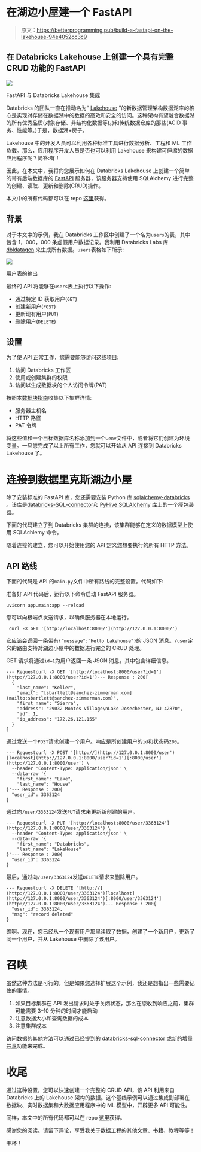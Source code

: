 # 在湖边小屋建一个 FastAPI

> 原文：<https://betterprogramming.pub/build-a-fastapi-on-the-lakehouse-94e4052cc3c9>

## 在 Databricks Lakehouse 上创建一个具有完整 CRUD 功能的 FastAPI

![](img/bbc58d1e4c5727fd06d564407c320ca2.png)

FastAPI 与 Databricks Lakehouse 集成

Databricks 的团队一直在推动名为“ [Lakehouse](https://databricks.com/blog/2020/01/30/what-is-a-data-lakehouse.html) ”的新数据管理架构数据湖库的核心是实现对存储在数据湖中的数据的高效和安全的访问。这种架构有望融合数据湖的所有优秀品质(对象存储、非结构化数据等)。)和传统数据仓库的那些(ACID 事务、性能等。)于是，数据湖+房子。

Lakehouse 中的开发人员可以利用各种标准工具进行数据分析、工程和 ML 工作负载。那么，应用程序开发人员是否也可以利用 Lakehouse 来构建可伸缩的数据应用程序呢？简答:有！

因此，在本文中，我将向您展示如何在 Databricks Lakehouse 上创建一个简单的带有后端数据库的 [FastAPI](https://fastapi.tiangolo.com/) 服务器，该服务器支持使用 SQLAlchemy 进行完整的创建、读取、更新和删除(CRUD)操作。

本文中的所有代码都可以在 repo [这里](https://github.com/sjrusso8/fastapi-lakehouse)获得。

## 背景

对于本文中的示例，我在 Databricks 工作区中创建了一个名为`users`的表，其中包含 1，000，000 条虚假用户数据记录。我利用 Databricks Labs 库 [dbldatagen](https://github.com/databrickslabs/dbldatagen) 来生成所有数据。`users`表格如下所示:

![](img/727ea395d208f095c33b7901f461ad30.png)

用户表的输出

最终的 API 将能够在`users`表上执行以下操作:

*   通过特定 ID 获取用户(`GET`)
*   创建新用户(`POST`)
*   更新现有用户(`PUT`)
*   删除用户(`DELETE`)

## 设置

为了使 API 正常工作，您需要能够访问这些项目:

1.  访问 Databricks 工作区
2.  使用或创建集群的权限
3.  访问以生成数据块的个人访问令牌(PAT)

按照本[数据块指南](https://docs.databricks.com/dev-tools/python-sql-connector.html#get-started)收集以下集群详情:

*   服务器主机名
*   HTTP 路径
*   PAT 令牌

将这些值和一个目标数据库名称添加到一个`.env`文件中，或者将它们创建为环境变量。一旦您完成了以上所有工作，您就可以开始从 API 连接到 Databricks Lakehouse 了。

# 连接到数据里克斯湖边小屋

除了安装标准的 FastAPI 库，您还需要安装 Python 库 [sqlalchemy-databricks](https://github.com/crflynn/sqlalchemy-databricks) 。该库是[databricks-SQL-connector](https://docs.databricks.com/dev-tools/python-sql-connector.html)和 [PyHive SQLAlchemy](https://github.com/dropbox/PyHive#sqlalchemy) 库上的一个瘦包装器。

下面的代码建立了到 Databricks 集群的连接，该集群能够在定义的数据模型上使用 SQLAchlemy 命令。

随着连接的建立，您可以开始使用您的 API 定义您想要执行的所有 HTTP 方法。

## API 路线

下面的代码是 API 的`main.py`文件中所有路线的完整设置。代码如下:

准备好 API 代码后，运行以下命令启动 FastAPI 服务器。

```
uvicorn app.main:app --reload
```

您可以向根端点发送请求，以确保服务器在本地运行。

```
 curl -X GET '[http://localhost:8000/'](http://127.0.0.1:8000/')
```

它应该会返回一条带有`{“message":”Hello Lakehouse"}`的 JSON 消息。`/user`定义的路由支持对湖边小屋中的数据进行完全的 CRUD 处理。

GET 请求将通过`id=1`为用户返回一条 JSON 消息，其中包含详细信息。

```
--- Requestcurl -X GET '[http://localhost:8000/user?id=1'](http://127.0.0.1:8000/user?id=1')--- Response : 200[
  {
    "last_name": "Keller",
    "email": "[sbartlett@sanchez-zimmerman.com](mailto:sbartlett@sanchez-zimmerman.com)",
    "first_name": "Sierra",
    "address": "29032 Montes Village\nLake Josechester, NJ 42870",
    "id": 1,
    "ip_address": "172.26.121.155"
  }
]
```

通过发送一个`POST`请求创建一个用户。响应是所创建用户的`id`和状态码`200`。

```
--- Requestcurl -X POST '[http://](http://127.0.0.1:8000/user')[localhost](http://127.0.0.1:8000/user?id=1')[:8000/user'](http://127.0.0.1:8000/user') \
  --header 'Content-Type: application/json' \
  --data-raw '{
    "first_name": "Lake",
    "last_name": "House"
}'--- Response : 200{
  "user_id": 3363124
}
```

通过向`/user/3363124`发送`PUT`请求来更新新创建的用户。

```
--- Requestcurl -X PUT '[http://localhost:8000/user/3363124'](http://127.0.0.1:8000/user/3363124') \
  --header 'Content-Type: application/json' \
  --data-raw '{
    "first_name": "Databricks",
    "last_name": "LakeHouse"
}'--- Response : 200{
  "user_id": 3363124
}
```

最后，通过向`/user/3363124`发送`DELETE`请求来删除用户。

```
--- Requestcurl -X DELETE '[http://](http://127.0.0.1:8000/user/3363124')[localhost](http://127.0.0.1:8000/user/3363124')[:8000/user/3363124'](http://127.0.0.1:8000/user/3363124')--- Response : 200{
  "user_id": 3363124,
  "msg": "record deleted"
}
```

瞧啊。现在，您已经从一个现有用户那里读取了数据，创建了一个新用户，更新了同一个用户，并从 Lakehouse 中删除了该用户。

# 召唤

虽然这种方法是可行的，但是如果您选择扩展这个示例，我还是想指出一些需要记住的事情。

1.  如果目标集群在 API 发出请求时处于关闭状态，那么在您收到响应之前，集群可能需要 3–10 分钟的时间才能启动
2.  注意数据大小和查询数据的成本
3.  注意集群成本

访问数据的其他方法可以通过已经提到的 [databricks-sql-connector](https://docs.databricks.com/dev-tools/python-sql-connector.html) 或新的[增量共享](https://databricks.com/blog/2021/05/26/introducing-delta-sharing-an-open-protocol-for-secure-data-sharing.html)功能来完成。

# **收尾**

通过这种设置，您可以快速创建一个完整的 CRUD API，该 API 利用来自 Databricks 上的 Lakehouse 架构的数据。这个基线示例可以通过集成到部署在数据块、实时数据集和大数据应用程序中的 ML 模型中，开辟更多 API 可能性。

同样，本文中的所有代码都可以在 repo [这里](https://github.com/sjrusso8/fastapi-lakehouse)获得。

感谢您的阅读。请留下评论，享受我关于数据工程的其他文章、书籍、教程等等！

干杯！